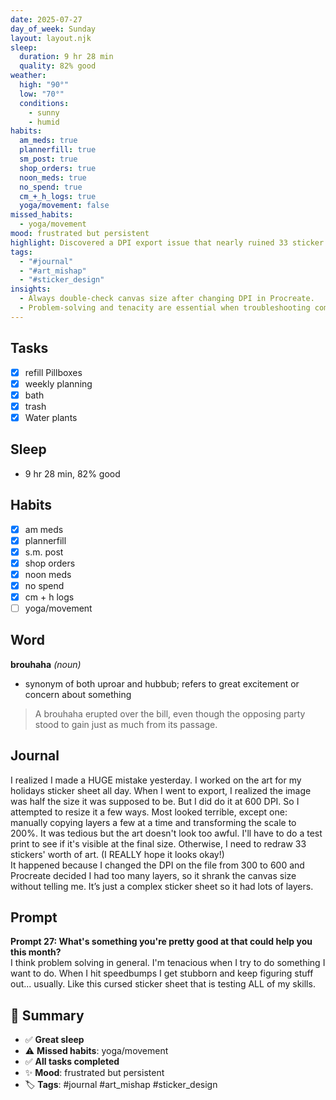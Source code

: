 ```yaml
---
date: 2025-07-27
day_of_week: Sunday
layout: layout.njk
sleep:
  duration: 9 hr 28 min
  quality: 82% good
weather:
  high: "90°"
  low: "70°"
  conditions:
    - sunny
    - humid
habits:
  am_meds: true
  plannerfill: true
  sm_post: true
  shop_orders: true
  noon_meds: true
  no_spend: true
  cm_+_h_logs: true
  yoga/movement: false
missed_habits:
  - yoga/movement
mood: frustrated but persistent
highlight: Discovered a DPI export issue that nearly ruined 33 sticker designs.
tags:
  - "#journal"
  - "#art_mishap"
  - "#sticker_design"
insights:
  - Always double-check canvas size after changing DPI in Procreate.
  - Problem-solving and tenacity are essential when troubleshooting complex digital projects.
---
```


## Tasks
- [x] refill Pillboxes  
- [x] weekly planning  
- [x] bath  
- [x] trash  
- [x] Water plants  

## Sleep
- 9 hr 28 min, 82% good

## Habits
- [x] am meds  
- [x] plannerfill  
- [x] s.m. post  
- [x] shop orders  
- [x] noon meds  
- [x] no spend  
- [x] cm + h logs  
- [ ] yoga/movement  

## Word
**brouhaha** *(noun)*  
- synonym of both uproar and hubbub; refers to great excitement or concern about something  
> A brouhaha erupted over the bill, even though the opposing party stood to gain just as much from its passage.

## Journal
I realized I made a HUGE mistake yesterday. I worked on the art for my holidays sticker sheet all day. When I went to export, I realized the image was half the size it was supposed to be. But I did do it at 600 DPI. So I attempted to resize it a few ways. Most looked terrible, except one: manually copying layers a few at a time and transforming the scale to 200%. It was tedious but the art doesn't look too awful. I'll have to do a test print to see if it's visible at the final size. Otherwise, I need to redraw 33 stickers' worth of art. (I REALLY hope it looks okay!)  
It happened because I changed the DPI on the file from 300 to 600 and Procreate decided I had too many layers, so it shrank the canvas size without telling me. It’s just a complex sticker sheet so it had lots of layers.

## Prompt
**Prompt 27: What's something you're pretty good at that could help you this month?**  
I think problem solving in general. I'm tenacious when I try to do something I want to do. When I hit speedbumps I get stubborn and keep figuring stuff out... usually. Like this cursed sticker sheet that is testing ALL of my skills.

## 📌 Summary
- ✅ **Great sleep**
- ⚠️ **Missed habits**: yoga/movement
- ✅ **All tasks completed**
- ✨ **Mood**: frustrated but persistent
- 🏷️ **Tags**: #journal #art_mishap #sticker_design